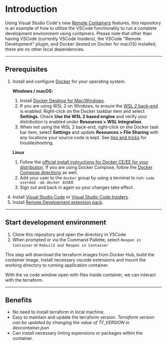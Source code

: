 # Introduction

Using Visual Studio Code's new [Remote Containers](https://code.visualstudio.com/docs/remote/remote-overview) features, this repository is an example of how to utilize the VSCode functionality to run a complete development environment using containers. Please note that other than having VSCode (currently VSCode Insiders), the VSCode "Remote Development" plugin, and Docker (tested on Docker for macOS) installed, there are no other local dependencies.

---

## Prerequisites

1. Install and configure [Docker](https://www.docker.com/get-started) for your operating system.

<ul>

**Windows / macOS:**

1. Install [Docker Desktop for Mac/Windows](https://www.docker.com/products/docker-desktop).
2. If you are using WSL 2 on Windows, to ensure the [WSL 2 back-end](https://aka.ms/vscode-remote/containers/docker-wsl2) is enabled: Right-click on the Docker taskbar item and select **Settings**. Check **Use the WSL 2 based engine** and verify your distribution is enabled under **Resources > WSL Integration**.
3. When not using the WSL 2 back-end, right-click on the Docker task bar item, select **Settings** and update **Resources > File Sharing** with any locations your source code is kept. See [tips and tricks](https://code.visualstudio.com/docs/remote/troubleshooting#_container-tips) for troubleshooting.

**Linux**

1. Follow the [official install instructions for Docker CE/EE for your distribution](https://docs.docker.com/install/#supported-platforms). If you are using Docker Compose, follow the [Docker Compose directions](https://docs.docker.com/compose/install/) as well.
2. Add your user to the `docker` group by using a terminal to run: `sudo usermod -aG docker $USER`
3. Sign out and back in again so your changes take effect.
</ul>

4. Install [Visual Studio Code](https://code.visualstudio.com/) or [Visual Studio Code Insiders](https://code.visualstudio.com/insiders/).
5. Install [Remote Development extension pack](https://aka.ms/vscode-remote/download/extension).

---

## Start development environment

1. Clone this repository and open the directory in VSCode
2. When prompted or via the Command Pallette, select `Reopen in Container` or `Rebuild and Reopen in Container`

This step will download the terraform images from Docker Hub, build the container image, install necessary vscode extensions and mount the working directory to running application container.

With the vs code window open with files inside container, we can interact with the terraform.

---

## Benefits

- No need to install terraform in local machine.
- Easy to maintain and update the terraform version. _Terraform version can be updated by changing the value of TF_VERSION in devcontainer.json_
- Can install necessary linting expensions or packages within the container.

